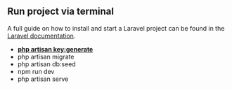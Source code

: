 ## Run project via terminal

A full guide on how to install and start a Laravel project can be found in the [Laravel documentation](https://laravel.com/docs/).
- **[php artisan key:generate](https://laravel.com/docs/10.x/encryption#configuration)**
- php artisan migrate
- php artisan db:seed
- npm run dev
- php artisan serve